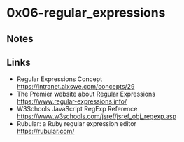 # 0x06-regular_expressions
## Notes
## Links
+ Regular Expressions Concept  
https://intranet.alxswe.com/concepts/29  
+ The Premier website about Regular Expressions  
https://www.regular-expressions.info/  
+ W3Schools JavaScript RegExp Reference  
https://www.w3schools.com/jsref/jsref_obj_regexp.asp   
+ Rubular: a Ruby regular expression editor  
https://rubular.com/   
